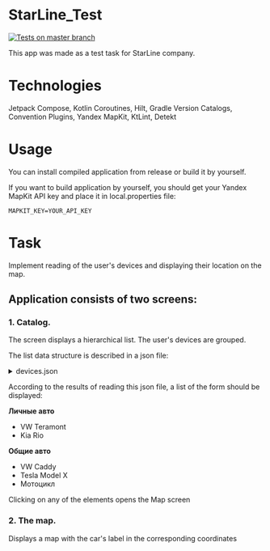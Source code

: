 # StarLine_Test

[![Tests on master branch](https://github.com/DroidCatRu/StarLine_Test/actions/workflows/test.yml/badge.svg?branch=master)](https://github.com/DroidCatRu/StarLine_Test/actions/workflows/test.yml)

This app was made as a test task for StarLine company.

# Technologies

Jetpack Compose, Kotlin Coroutines, Hilt, Gradle Version Catalogs, Convention Plugins, Yandex MapKit, KtLint, Detekt

# Usage

You can install compiled application from release or build it by yourself.

If you want to build application by yourself, you should get your Yandex MapKit API key and place it in local.properties file:
```
MAPKIT_KEY=YOUR_API_KEY
```

# Task

Implement reading of the user's devices and displaying their location on the map.

## Application consists of two screens:

### 1. Catalog.

The screen displays a hierarchical list. The user's devices are grouped.

The list data structure is described in a json file:

<details>
  <summary>devices.json</summary>
  
  ```json
  {
    "devices": {
      "list": [
        {
          "parent": "root",
          "group": "private",
          "title": "Личные авто"
        },
        {
          "parent": "private",
          "type": "S96",
          "title": "VW Teramont",
          "lat": 59.944265,
          "lon": 30.307159
        },
        {
          "parent": "private",
          "type": "A93",
          "title": "Kia Rio",
          "lat": 49.869913,
          "lon": 142.788620
        },
        {
          "parent": "root",
          "group": "shared",
          "title": "Общие авто"
        },
        {
          "parent": "shared",
          "type": "A96",
          "title": "VW Caddy",
          "lat": 59.941842,
          "lon": 30.608865
        },
        {
          "parent": "shared",
          "type": "M36",
          "title": "Tesla Model X",
          "lat": 37.418964,
          "lon": -122.089884
        },
        {
          "parent": "shared",
          "type": "M17",
          "title": "Мотоцикл",
          "lat": 60.025627,
          "lon": 30.332308
        }
      ]
    }
  }
  ```
  
</details>

According to the results of reading this json file, a list of the form should be displayed:

**Личные авто**
 - VW Teramont
 - Kia Rio

**Общие авто**
 - VW Caddy
 - Tesla Model X
 - Мотоцикл

Clicking on any of the elements opens the Map screen

### 2. The map.

Displays a map with the car's label in the corresponding coordinates
